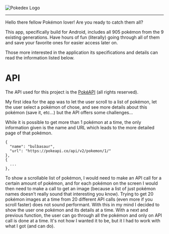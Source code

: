 ![Pokedex Logo](https://rajgaurav99.github.io/PokeCards-WEB/images/banner.png)

---

Hello there fellow Pokémon lover! Are you ready to catch them all?

This app, specifically build for Android, includes all 905 pokémon from the 9 existing generations. Have hours of fun (literally) going through all of them and save your favorite ones for easier access later on.

Those more interested in the application its specifications and details can read the information listed below.

# API

The API used for this project is the [PokéAPI](https://pokeapi.co/) (all rights reserved). 

My first idea for the app was to let the user scroll to a list of pokémon, let the user select a pokémon of chose, and see more details about this pokémon (save it, etc...) but the API offers some challenges...

While it is possible to get more than 1 pokémon at a time, the only information given is the name and URL which leads to the more detailed page of that pokémon.

    {
      "name": "bulbasaur",
      "url": "https://pokeapi.co/api/v2/pokemon/1/"
    },
    {
      ...
    },

To show a scrollable list of pokémon, I would need to make an API call for a certain amount of pokémon, and for each pokémon on the screen I would then need to make a call to get an image (because a list of just pokémon names doesn't really sound that interesting you know). Trying to get 20 pokémon images at a time from 20 different API calls (even more if you scroll faster) does not sound performant. With this in my mind I decided to show the user one pokémon and its details at a time. With a next and previous function, the user can go through all the pokémon and only on API call is done at a time. It's not how I wanted it to be, but it I had to work with what I got (and can do).

